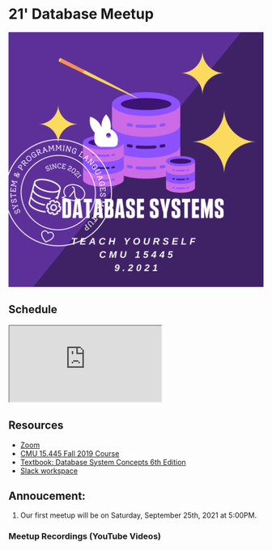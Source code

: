 # 21' Database Meetup
![cmu 15.445 logo](assets/logo.png)

## Schedule
<iframe src="https://docs.google.com/spreadsheets/d/e/2PACX-1vTQYCQvUXoG0_C8hJgf9l-UddUZGxIxbLqPOrbGQGpSbl4n1D6tRzXFqZwl9fZCo-Dcn2RCE6W_1oRY/pubhtml?widget=true&amp;headers=false"></iframe>


## Resources
- [Zoom](https://zoom.us/j/98807003493?pwd=YUhvZ3pUQy85MkhtZzVSaFZBL1k4dz09)
- [CMU 15.445 Fall 2019 Course](https://15445.courses.cs.cmu.edu/fall2019/schedule.html)
- [Textbook: Database System Concepts 6th Edition](https://www.db-book.com/db6/)
- [Slack workspace](https://join.slack.com/t/splvm/shared_invite/zt-vhy0ld9w-xZ23aoJBzDb2CRvq8do~aQ)

## Annoucement:
1. Our first meetup will be on Saturday, September 25th, 2021 at 5:00PM.


### Meetup Recordings (YouTube Videos)
